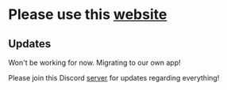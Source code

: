 # Please use this [website](https://whysoooofurious.netlify.app)

## Updates

Won't be working for now. Migrating to our own app!

Please join this Discord [server](https://discord.gg/rHMa3sMse7) for updates regarding everything!
